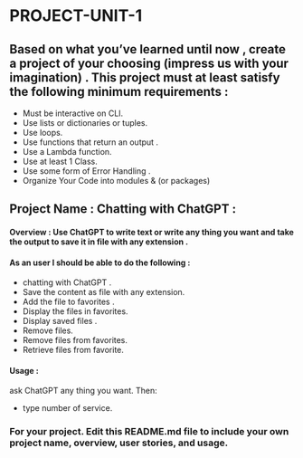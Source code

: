 # PROJECT-UNIT-1


## Based on what you’ve learned until now , create a project of your choosing (impress us with your imagination) . This project must at least satisfy the following minimum requirements :

- Must be interactive on CLI.
- Use lists or dictionaries or tuples. 
- Use loops.
- Use functions that return an output . 
- Use a Lambda function.
- Use at least 1 Class.
- Use some form of Error Handling .
- Organize Your Code into modules & (or packages)

## Project Name :  Chatting with ChatGPT :

#### Overview : Use ChatGPT to write text or write any thing you want and take the output to save it in file with any extension  . 

#### As an user  I should be able to do the following :
- chatting with ChatGPT . 
- Save the content as file with any extension. 
- Add the file to favorites .
- Display the files in favorites.
- Display saved files .
- Remove files.
- Remove files from favorites. 
- Retrieve files from favorite. 




#### Usage :
 ask ChatGPT any thing you want. 
 Then:
 - type number of service.



### For your project. Edit this README.md file to include your own project name,  overview, user stories, and usage. 

